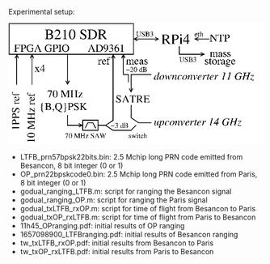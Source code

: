 Experimental setup:

<img src="b210_setup.png">

* LTFB_prn57bpsk22bits.bin: 2.5 Mchip long PRN code emitted from Besancon, 8 bit
integer (0 or 1)
* OP_prn22bpskcode0.bin: 2.5 Mchip long PRN code emitted from Paris, 8 bit
integer (0 or 1)
* godual_ranging_LTFB.m: script for ranging the Besancon signal
* godual_ranging_OP.m: script for ranging the Paris signal
* godual_txLTFB_rxOP.m: script for time of flight from Besancon to Paris
* godual_txOP_rxLTFB.m: script for time of flight from Paris to Besancon
* 11h45_OPranging.pdf: initial results of OP ranging
* 1657098900_LTFBranging.pdf: initial results of Besancon ranging
* tw_txLTFB_rxOP.pdf: initial results from Besancon to Paris
* tw_txOP_rxLTFB.pdf: initial results from Paris to Besancon
